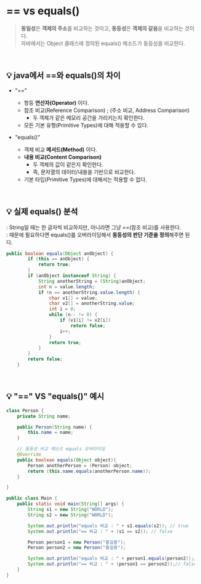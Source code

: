 # == vs equals()
> **동일성**은 **객체의 주소**를 비교하는 것이고, **동등성**은 **객체의 같음**을 비교하는 것이다. <br>
> 자바에서는 Object 클래스에 정의된 equals() 메소드가 동등성을 비교한다.

<br>

## 💡 **java에서 ==와 equals()의 차이**

- "=="
    - 항등 **연산자(Operator)** 이다.
    - 참조 비교(Reference Comparison) ; (주소 비교, Address Comparison)
        - 두 객체가 같은 메모리 공간을 가리키는지 확인한다.
    - 모든 기본 유형(Primitive Types)에 대해 적용할 수 있다.

- "equals()"
    - 객체 비교 **메서드(Method)** 이다.
    - **내용 비교(Content Comparison)**
        - 두 객체의 값이 같은지 확인한다.
        - 즉, 문자열의 데이터/내용을 기반으로 비교한다.
    - 기본 타입(Primitive Types)에 대해서는 적용할 수 없다.

<br>

## 💡 실제 equals() 분석

: String일 때는 한 글자씩 비교하지만, 아니라면 그냥 ==(참조 비교)를 사용한다. <br>
: 때문에 필요하다면 equals()를 오버라이딩해서 **동등성의 판단 기준을 정의**해주면 된다.

```java
public boolean equals(Object anObject) {
        if (this == anObject) {
            return true;
        }
        if (anObject instanceof String) {
            String anotherString = (String)anObject;
            int n = value.length;
            if (n == anotherString.value.length) {
                char v1[] = value;
                char v2[] = anotherString.value;
                int i = 0;
                while (n-- != 0) {
                    if (v1[i] != v2[i])
                        return false;
                    i++;
                }
                return true;
            }
        }
        return false;
    }
```

<br>

## 💡 "==" VS "equals()" 예시

```java
class Person {
    private String name;

    public Person(String name) {
        this.name = name;
    }

    // 동등성 비교 메소드 equals 오버라이딩
    @Override
    public boolean equals(Object object){
        Person anotherPerson = (Person) object;
        return (this.name.equals(anotherPerson.name));
    }

}

public class Main {
    public static void main(String[] args) {
        String s1 = new String("WORLD");
        String s2 = new String("WORLD");

        System.out.println("equals 비교 : " + s1.equals(s2)); // true
        System.out.println("== 비교 : " + (s1 == s2)); // false

        Person person1 = new Person("홍길동");
        Person person2 = new Person("홍길동");

        System.out.println("equals 비교 : " + person1.equals(person2));// true
        System.out.println("== 비교 : " + (person1 == person2));// false
    }
}
```